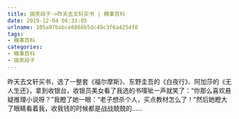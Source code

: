 ```yaml
---
title: 搞笑段子->昨天去文轩买书 | 糗事百科
date: 2019-12-04 06:33:05
urlname: 105a97babce6866b5dc40c3f6a4254f0
tags: 
- 糗事百科
categories:
- 糗事百科
- 搞笑段子
---
```

昨天去文轩买书，选了一整套《福尔摩斯》、东野圭吾的《白夜行》、阿加莎的《无人生还》，拿到收银台，收银员美女看了我选的书噗呲一声就笑了：“你那么喜欢悬疑推理小说呀？”我瞪了她一眼：“老子想杀个人，买点教材怎么了！”然后她瞪大了眼睛看着我，收我钱的时候都是战战兢兢的……


